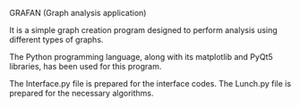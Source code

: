 GRAFAN (Graph analysis application)

It is a simple graph creation program designed to perform analysis using different types of graphs.

The Python programming language, along with its matplotlib and PyQt5 libraries, has been used for this program.

The Interface.py file is prepared for the interface codes. The Lunch.py file is prepared for the necessary algorithms.
